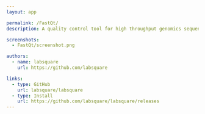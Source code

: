```yaml
---
layout: app

permalink: /FastQt/
description: A quality control tool for high throughput genomics sequence data. 

screenshots:
  - FastQt/screenshot.png

authors:
  - name: labsquare
    url: https://github.com/labsquare

links:
  - type: GitHub
    url: labsquare/labsquare
  - type: Install
    url: https://github.com/labsquare/labsquare/releases
---
```

